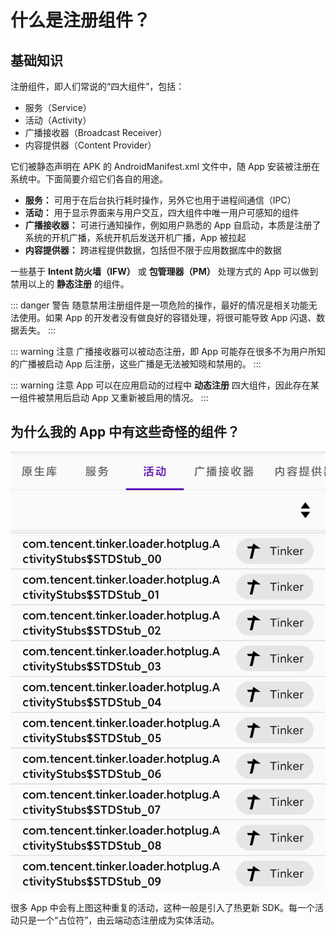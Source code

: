 # 什么是注册组件？

## 基础知识

注册组件，即人们常说的“四大组件”，包括：

- 服务（Service）
- 活动（Activity）
- 广播接收器（Broadcast Receiver）
- 内容提供器（Content Provider）

它们被静态声明在 APK 的 AndroidManifest.xml 文件中，随 App 安装被注册在系统中。下面简要介绍它们各自的用途。

- **服务：** 可用于在后台执行耗时操作，另外它也用于进程间通信（IPC）
- **活动：** 用于显示界面来与用户交互，四大组件中唯一用户可感知的组件
- **广播接收器：** 可进行通知操作，例如用户熟悉的 App 自启动，本质是注册了系统的开机广播，系统开机后发送开机广播，App 被拉起
- **内容提供器：** 跨进程提供数据，包括但不限于应用数据库中的数据

一些基于 **Intent 防火墙（IFW）** 或 **包管理器（PM）** 处理方式的 App 可以做到禁用以上的 **静态注册** 的组件。

::: danger 警告
随意禁用注册组件是一项危险的操作，最好的情况是相关功能无法使用。如果 App 的开发者没有做良好的容错处理，将很可能导致 App 闪退、数据丢失。
:::

::: warning 注意
广播接收器可以被动态注册，即 App 可能存在很多不为用户所知的广播被启动 App 后注册，这些广播是无法被知晓和禁用的。
:::

::: warning 注意
App 可以在应用启动的过程中 **动态注册** 四大组件，因此存在某一组件被禁用后启动 App 又重新被启用的情况。
:::

## 为什么我的 App 中有这些奇怪的组件？

![activity_tinker](./img/activity_tinker.jpg)

很多 App 中会有上图这种重复的活动，这种一般是引入了热更新 SDK。每一个活动只是一个“占位符”，由云端动态注册成为实体活动。